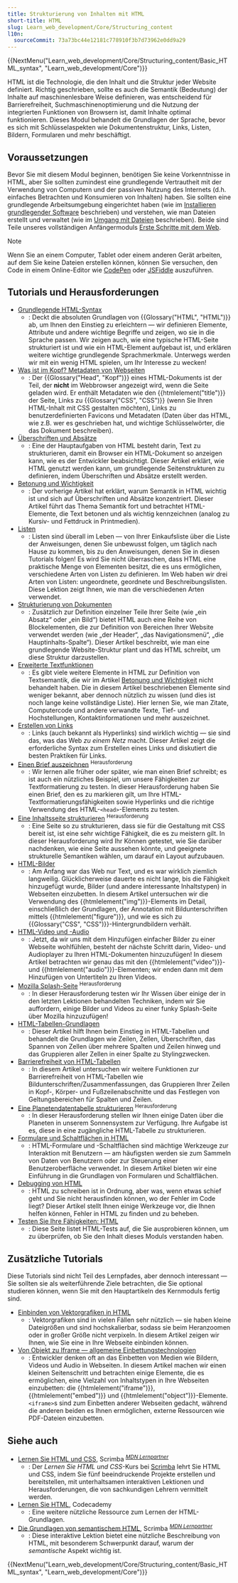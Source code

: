 ```yaml
---
title: Strukturierung von Inhalten mit HTML
short-title: HTML
slug: Learn_web_development/Core/Structuring_content
l10n:
  sourceCommit: 73a73bc44e12181c778910f3b7d73962e0dd9a29
---
```


{{NextMenu("Learn_web_development/Core/Structuring_content/Basic_HTML_syntax", "Learn_web_development/Core")}}

HTML ist die Technologie, die den Inhalt und die Struktur jeder Website definiert. Richtig geschrieben, sollte es auch die Semantik (Bedeutung) der Inhalte auf maschinenlesbare Weise definieren, was entscheidend für Barrierefreiheit, Suchmaschinenoptimierung und die Nutzung der integrierten Funktionen von Browsern ist, damit Inhalte optimal funktionieren. Dieses Modul behandelt die Grundlagen der Sprache, bevor es sich mit Schlüsselaspekten wie Dokumentenstruktur, Links, Listen, Bildern, Formularen und mehr beschäftigt.

## Voraussetzungen

Bevor Sie mit diesem Modul beginnen, benötigen Sie keine Vorkenntnisse in HTML, aber Sie sollten zumindest eine grundlegende Vertrautheit mit der Verwendung von Computern und der passiven Nutzung des Internets (d.h. einfaches Betrachten und Konsumieren von Inhalten) haben. Sie sollten eine grundlegende Arbeitsumgebung eingerichtet haben (wie im [Installieren grundlegender Software](/de/docs/Learn_web_development/Getting_started/Environment_setup/Installing_software) beschrieben) und verstehen, wie man Dateien erstellt und verwaltet (wie im [Umgang mit Dateien](/de/docs/Learn_web_development/Getting_started/Environment_setup/Dealing_with_files) beschrieben). Beide sind Teile unseres vollständigen Anfängermoduls [Erste Schritte mit dem Web](/de/docs/Learn_web_development/Getting_started/Your_first_website).

> [!NOTE]
> Wenn Sie an einem Computer, Tablet oder einem anderen Gerät arbeiten, auf dem Sie keine Dateien erstellen können, können Sie versuchen, den Code in einem Online-Editor wie [CodePen](https://codepen.io/) oder [JSFiddle](https://jsfiddle.net/) auszuführen.

## Tutorials und Herausforderungen

- [Grundlegende HTML-Syntax](/de/docs/Learn_web_development/Core/Structuring_content/Basic_HTML_syntax)
  - : Deckt die absoluten Grundlagen von {{Glossary("HTML", "HTML")}} ab, um Ihnen den Einstieg zu erleichtern — wir definieren Elemente, Attribute und andere wichtige Begriffe und zeigen, wo sie in die Sprache passen. Wir zeigen auch, wie eine typische HTML-Seite strukturiert ist und wie ein HTML-Element aufgebaut ist, und erklären weitere wichtige grundlegende Sprachmerkmale. Unterwegs werden wir mit ein wenig HTML spielen, um Ihr Interesse zu wecken!
- [Was ist im Kopf? Metadaten von Webseiten](/de/docs/Learn_web_development/Core/Structuring_content/Webpage_metadata)
  - : Der {{Glossary("Head", "Kopf")}} eines HTML-Dokuments ist der Teil, der **nicht** im Webbrowser angezeigt wird, wenn die Seite geladen wird. Er enthält Metadaten wie den {{htmlelement("title")}} der Seite, Links zu {{Glossary("CSS", "CSS")}} (wenn Sie Ihren HTML-Inhalt mit CSS gestalten möchten), Links zu benutzerdefinierten Favicons und Metadaten (Daten über das HTML, wie z.B. wer es geschrieben hat, und wichtige Schlüsselwörter, die das Dokument beschreiben).
- [Überschriften und Absätze](/de/docs/Learn_web_development/Core/Structuring_content/Headings_and_paragraphs)
  - : Eine der Hauptaufgaben von HTML besteht darin, Text zu strukturieren, damit ein Browser ein HTML-Dokument so anzeigen kann, wie es der Entwickler beabsichtigt. Dieser Artikel erklärt, wie HTML genutzt werden kann, um grundlegende Seitenstrukturen zu definieren, indem Überschriften und Absätze erstellt werden.
- [Betonung und Wichtigkeit](/de/docs/Learn_web_development/Core/Structuring_content/Emphasis_and_importance)
  - : Der vorherige Artikel hat erklärt, warum Semantik in HTML wichtig ist und sich auf Überschriften und Absätze konzentriert. Dieser Artikel führt das Thema Semantik fort und betrachtet HTML-Elemente, die Text betonen und als wichtig kennzeichnen (analog zu Kursiv- und Fettdruck in Printmedien).
- [Listen](/de/docs/Learn_web_development/Core/Structuring_content/Lists)
  - : Listen sind überall im Leben — von Ihrer Einkaufsliste über die Liste der Anweisungen, denen Sie unbewusst folgen, um täglich nach Hause zu kommen, bis zu den Anweisungen, denen Sie in diesen Tutorials folgen! Es wird Sie nicht überraschen, dass HTML eine praktische Menge von Elementen besitzt, die es uns ermöglichen, verschiedene Arten von Listen zu definieren. Im Web haben wir drei Arten von Listen: ungeordnete, geordnete und Beschreibungslisten. Diese Lektion zeigt Ihnen, wie man die verschiedenen Arten verwendet.
- [Strukturierung von Dokumenten](/de/docs/Learn_web_development/Core/Structuring_content/Structuring_documents)
  - : Zusätzlich zur Definition einzelner Teile Ihrer Seite (wie „ein Absatz“ oder „ein Bild“) bietet HTML auch eine Reihe von Blockelementen, die zur Definition von Bereichen Ihrer Website verwendet werden (wie „der Header“, „das Navigationsmenü“, „die Hauptinhalts-Spalte“). Dieser Artikel beschreibt, wie man eine grundlegende Website-Struktur plant und das HTML schreibt, um diese Struktur darzustellen.
- [Erweiterte Textfunktionen](/de/docs/Learn_web_development/Core/Structuring_content/Advanced_text_features)
  - : Es gibt viele weitere Elemente in HTML zur Definition von Textsemantik, die wir im Artikel [Betonung und Wichtigkeit](/de/docs/Learn_web_development/Core/Structuring_content/Emphasis_and_importance) nicht behandelt haben. Die in diesem Artikel beschriebenen Elemente sind weniger bekannt, aber dennoch nützlich zu wissen (und dies ist noch lange keine vollständige Liste). Hier lernen Sie, wie man Zitate, Computercode und andere verwandte Texte, Tief- und Hochstellungen, Kontaktinformationen und mehr auszeichnet.
- [Erstellen von Links](/de/docs/Learn_web_development/Core/Structuring_content/Creating_links)
  - : Links (auch bekannt als Hyperlinks) sind wirklich wichtig — sie sind das, was das Web _zu einem Netz_ macht. Dieser Artikel zeigt die erforderliche Syntax zum Erstellen eines Links und diskutiert die besten Praktiken für Links.
- [Einen Brief auszeichnen](/de/docs/Learn_web_development/Core/Structuring_content/Marking_up_a_letter) <sup>Herausforderung</sup>
  - : Wir lernen alle früher oder später, wie man einen Brief schreibt; es ist auch ein nützliches Beispiel, um unsere Fähigkeiten zur Textformatierung zu testen. In dieser Herausforderung haben Sie einen Brief, den es zu markieren gilt, um Ihre HTML-Textformatierungsfähigkeiten sowie Hyperlinks und die richtige Verwendung des HTML-`<head>`-Elements zu testen.
- [Eine Inhaltsseite strukturieren](/de/docs/Learn_web_development/Core/Structuring_content/Structuring_a_page_of_content) <sup>Herausforderung</sup>
  - : Eine Seite so zu strukturieren, dass sie für die Gestaltung mit CSS bereit ist, ist eine sehr wichtige Fähigkeit, die es zu meistern gilt. In dieser Herausforderung wird Ihr Können getestet, wie Sie darüber nachdenken, wie eine Seite aussehen könnte, und geeignete strukturelle Semantiken wählen, um darauf ein Layout aufzubauen.
- [HTML-Bilder](/de/docs/Learn_web_development/Core/Structuring_content/HTML_images)
  - : Am Anfang war das Web nur Text, und es war wirklich ziemlich langweilig. Glücklicherweise dauerte es nicht lange, bis die Fähigkeit hinzugefügt wurde, Bilder (und andere interessante Inhaltstypen) in Webseiten einzubetten. In diesem Artikel untersuchen wir die Verwendung des {{htmlelement("img")}}-Elements im Detail, einschließlich der Grundlagen, der Annotation mit Bildunterschriften mittels {{htmlelement("figure")}}, und wie es sich zu {{Glossary("CSS", "CSS")}}-Hintergrundbildern verhält.
- [HTML-Video und -Audio](/de/docs/Learn_web_development/Core/Structuring_content/HTML_video_and_audio)
  - : Jetzt, da wir uns mit dem Hinzufügen einfacher Bilder zu einer Webseite wohlfühlen, besteht der nächste Schritt darin, Video- und Audioplayer zu Ihren HTML-Dokumenten hinzuzufügen! In diesem Artikel betrachten wir genau das mit den {{htmlelement("video")}}- und {{htmlelement("audio")}}-Elementen; wir enden dann mit dem Hinzufügen von Untertiteln zu Ihren Videos.
- [Mozilla Splash-Seite](/de/docs/Learn_web_development/Core/Structuring_content/Mozilla_splash_page) <sup>Herausforderung</sup>
  - : In dieser Herausforderung testen wir Ihr Wissen über einige der in den letzten Lektionen behandelten Techniken, indem wir Sie auffordern, einige Bilder und Videos zu einer funky Splash-Seite über Mozilla hinzuzufügen!
- [HTML-Tabellen-Grundlagen](/de/docs/Learn_web_development/Core/Structuring_content/HTML_table_basics)
  - : Dieser Artikel hilft Ihnen beim Einstieg in HTML-Tabellen und behandelt die Grundlagen wie Zeilen, Zellen, Überschriften, das Spannen von Zellen über mehrere Spalten und Zeilen hinweg und das Gruppieren aller Zellen in einer Spalte zu Stylingzwecken.
- [Barrierefreiheit von HTML-Tabellen](/de/docs/Learn_web_development/Core/Structuring_content/Table_accessibility)
  - : In diesem Artikel untersuchen wir weitere Funktionen zur Barrierefreiheit von HTML-Tabellen wie Bildunterschriften/Zusammenfassungen, das Gruppieren Ihrer Zeilen in Kopf-, Körper- und Fußzeilenabschnitte und das Festlegen von Geltungsbereichen für Spalten und Zeilen.
- [Eine Planetendatentabelle strukturieren](/de/docs/Learn_web_development/Core/Structuring_content/Planet_data_table) <sup>Herausforderung</sup>
  - : In dieser Herausforderung stellen wir Ihnen einige Daten über die Planeten in unserem Sonnensystem zur Verfügung. Ihre Aufgabe ist es, diese in eine zugängliche HTML-Tabelle zu strukturieren.
- [Formulare und Schaltflächen in HTML](/de/docs/Learn_web_development/Core/Structuring_content/HTML_forms)
  - : HTML-Formulare und -Schaltflächen sind mächtige Werkzeuge zur Interaktion mit Benutzern — am häufigsten werden sie zum Sammeln von Daten von Benutzern oder zur Steuerung einer Benutzeroberfläche verwendet. In diesem Artikel bieten wir eine Einführung in die Grundlagen von Formularen und Schaltflächen.
- [Debugging von HTML](/de/docs/Learn_web_development/Core/Structuring_content/Debugging_HTML)
  - : HTML zu schreiben ist in Ordnung, aber was, wenn etwas schief geht und Sie nicht herausfinden können, wo der Fehler im Code liegt? Dieser Artikel stellt Ihnen einige Werkzeuge vor, die Ihnen helfen können, Fehler in HTML zu finden und zu beheben.
- [Testen Sie Ihre Fähigkeiten: HTML](/de/docs/Learn_web_development/Core/Structuring_content/Test_your_skills)
  - : Diese Seite listet HTML-Tests auf, die Sie ausprobieren können, um zu überprüfen, ob Sie den Inhalt dieses Moduls verstanden haben.

## Zusätzliche Tutorials

Diese Tutorials sind nicht Teil des Lernpfades, aber dennoch interessant — Sie sollten sie als weiterführende Ziele betrachten, die Sie optional studieren können, wenn Sie mit den Hauptartikeln des Kernmoduls fertig sind.

- [Einbinden von Vektorgrafiken in HTML](/de/docs/Learn_web_development/Core/Structuring_content/Including_vector_graphics_in_HTML)
  - : Vektorgrafiken sind in vielen Fällen sehr nützlich — sie haben kleine Dateigrößen und sind hochskalierbar, sodass sie beim Heranzoomen oder in großer Größe nicht verpixeln. In diesem Artikel zeigen wir Ihnen, wie Sie eine in Ihre Webseite einbinden können.
- [Von Objekt zu Iframe — allgemeine Einbettungstechnologien](/de/docs/Learn_web_development/Core/Structuring_content/General_embedding_technologies)
  - : Entwickler denken oft an das Einbetten von Medien wie Bildern, Videos und Audio in Webseiten. In diesem Artikel machen wir einen kleinen Seitenschritt und betrachten einige Elemente, die es ermöglichen, eine Vielzahl von Inhaltstypen in Ihre Webseiten einzubetten: die {{htmlelement("iframe")}}, {{htmlelement("embed")}} und {{htmlelement("object")}}-Elemente. `<iframe>`s sind zum Einbetten anderer Webseiten gedacht, während die anderen beiden es Ihnen ermöglichen, externe Ressourcen wie PDF-Dateien einzubetten.

## Siehe auch

- [Lernen Sie HTML und CSS](https://scrimba.com/learn-html-and-css-c0p?via=mdn), Scrimba <sup>[_MDN Lernpartner_](/de/docs/MDN/Writing_guidelines/Learning_content#partner_links_and_embeds)</sup>
  - : Der _Lernen Sie HTML und CSS_-Kurs bei [Scrimba](https://scrimba.com?via=mdn) lehrt Sie HTML und CSS, indem Sie fünf beeindruckende Projekte erstellen und bereitstellen, mit unterhaltsamen interaktiven Lektionen und Herausforderungen, die von sachkundigen Lehrern vermittelt werden.
- [Lernen Sie HTML](https://www.codecademy.com/learn/learn-html), Codecademy
  - : Eine weitere nützliche Ressource zum Lernen der HTML-Grundlagen.
- [Die Grundlagen von semantischem HTML](https://scrimba.com/the-frontend-developer-career-path-c0j/~0xid?via=mdn), Scrimba <sup>[_MDN Lernpartner_](/de/docs/MDN/Writing_guidelines/Learning_content#partner_links_and_embeds)</sup>
  - : Diese interaktive Lektion bietet eine nützliche Beschreibung von HTML, mit besonderem Schwerpunkt darauf, warum der _semantische_ Aspekt wichtig ist.

{{NextMenu("Learn_web_development/Core/Structuring_content/Basic_HTML_syntax", "Learn_web_development/Core")}}
